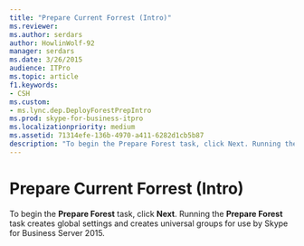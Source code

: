 ```yaml
---
title: "Prepare Current Forrest (Intro)"
ms.reviewer: 
ms.author: serdars
author: HowlinWolf-92
manager: serdars
ms.date: 3/26/2015
audience: ITPro
ms.topic: article
f1.keywords:
- CSH
ms.custom:
- ms.lync.dep.DeployForestPrepIntro
ms.prod: skype-for-business-itpro
ms.localizationpriority: medium
ms.assetid: 71314efe-136b-4970-a411-6282d1cb5b87
description: "To begin the Prepare Forest task, click Next. Running the Prepare Forest task creates global settings and creates universal groups for use by Skype for Business Server 2015."
---
```


# Prepare Current Forrest (Intro)
 
To begin the **Prepare Forest** task, click **Next**. Running the **Prepare Forest** task creates global settings and creates universal groups for use by Skype for Business Server 2015.
  

